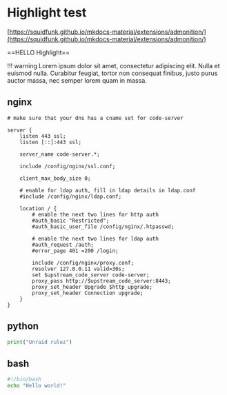 # Highlight test

[https://squidfunk.github.io/mkdocs-material/extensions/admonition/](https://squidfunk.github.io/mkdocs-material/extensions/admonition/)

==HELLO Highlight==

!!! warning
    Lorem ipsum dolor sit amet, consectetur adipiscing elit. Nulla et euismod
    nulla. Curabitur feugiat, tortor non consequat finibus, justo purus auctor
    massa, nec semper lorem quam in massa.

## nginx

```nginx
# make sure that your dns has a cname set for code-server

server {
    listen 443 ssl;
    listen [::]:443 ssl;

    server_name code-server.*;

    include /config/nginx/ssl.conf;

    client_max_body_size 0;

    # enable for ldap auth, fill in ldap details in ldap.conf
    #include /config/nginx/ldap.conf;

    location / {
        # enable the next two lines for http auth
        #auth_basic "Restricted";
        #auth_basic_user_file /config/nginx/.htpasswd;

        # enable the next two lines for ldap auth
        #auth_request /auth;
        #error_page 401 =200 /login;

        include /config/nginx/proxy.conf;
        resolver 127.0.0.11 valid=30s;
        set $upstream_code_server code-server;
        proxy_pass http://$upstream_code_server:8443;
        proxy_set_header Upgrade $http_upgrade;
        proxy_set_header Connection upgrade;
    }
}
```

## python

```python
print("Unraid rulez")
```

## bash

```bash
#!/bin/bash
echo "Hello world!"
```
